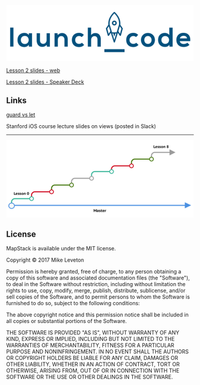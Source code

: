 <img src="https://raw.githubusercontent.com/Leveton/MapStack/master/images/launchCode.png" alt="TSNavigationStripView examples" />

[Lesson 2 slides - web](https://docs.google.com/presentation/d/1uEE-HrP2V94ZZpqGvv8qOSkM7alsn4QIQ-tgDQwBvWY/pub?start=false&loop=false&delayms=3000)

[Lesson 2 slides - Speaker Deck](https://speakerdeck.com/leveton/mapswift-lesson-2)


## Links

[guard vs let](https://medium.com/@mimicatcodes/unwrapping-optional-values-in-swift-3-0-guard-let-vs-if-let-40a0b05f9e69)

Stanford iOS course lecture slides on views (posted in Slack)


<hr />

<img src="https://raw.githubusercontent.com/Leveton/MapStack/lesson0/images/BranchFlow.png" alt="TSNavigationStripView examples" />


## License

MapStack is available under the MIT license.

Copyright © 2017 Mike Leveton

Permission is hereby granted, free of charge, to any person obtaining a copy of this software and associated documentation files (the "Software"), to deal in the Software without restriction, including without limitation the rights to use, copy, modify, merge, publish, distribute, sublicense, and/or sell copies of the Software, and to permit persons to whom the Software is furnished to do so, subject to the following conditions:

The above copyright notice and this permission notice shall be included in all copies or substantial portions of the Software.

THE SOFTWARE IS PROVIDED "AS IS", WITHOUT WARRANTY OF ANY KIND, EXPRESS OR IMPLIED, INCLUDING BUT NOT LIMITED TO THE WARRANTIES OF MERCHANTABILITY, FITNESS FOR A PARTICULAR PURPOSE AND NONINFRINGEMENT. IN NO EVENT SHALL THE AUTHORS OR COPYRIGHT HOLDERS BE LIABLE FOR ANY CLAIM, DAMAGES OR OTHER LIABILITY, WHETHER IN AN ACTION OF CONTRACT, TORT OR OTHERWISE, ARISING FROM, OUT OF OR IN CONNECTION WITH THE SOFTWARE OR THE USE OR OTHER DEALINGS IN THE SOFTWARE.